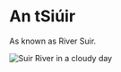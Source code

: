 # An tSiúir

As known as River Suir.

![Suir River in a cloudy day](../../.vuepress/public/assets/photos/DSC00222_1750x2624.png)